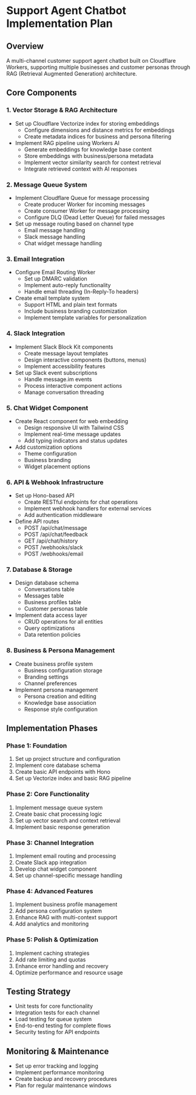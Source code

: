 # Support Agent Chatbot Implementation Plan

## Overview
A multi-channel customer support agent chatbot built on Cloudflare Workers, supporting multiple businesses and customer personas through RAG (Retrieval Augmented Generation) architecture.

## Core Components

### 1. Vector Storage & RAG Architecture
- Set up Cloudflare Vectorize index for storing embeddings
  - Configure dimensions and distance metrics for embeddings
  - Create metadata indices for business and persona filtering
- Implement RAG pipeline using Workers AI
  - Generate embeddings for knowledge base content
  - Store embeddings with business/persona metadata
  - Implement vector similarity search for context retrieval
  - Integrate retrieved context with AI responses

### 2. Message Queue System
- Implement Cloudflare Queue for message processing
  - Create producer Worker for incoming messages
  - Create consumer Worker for message processing
  - Configure DLQ (Dead Letter Queue) for failed messages
- Set up message routing based on channel type
  - Email message handling
  - Slack message handling
  - Chat widget message handling

### 3. Email Integration
- Configure Email Routing Worker
  - Set up DMARC validation
  - Implement auto-reply functionality
  - Handle email threading (In-Reply-To headers)
- Create email template system
  - Support HTML and plain text formats
  - Include business branding customization
  - Implement template variables for personalization

### 4. Slack Integration
- Implement Slack Block Kit components
  - Create message layout templates
  - Design interactive components (buttons, menus)
  - Implement accessibility features
- Set up Slack event subscriptions
  - Handle message.im events
  - Process interactive component actions
  - Manage conversation threading

### 5. Chat Widget Component
- Create React component for web embedding
  - Design responsive UI with Tailwind CSS
  - Implement real-time message updates
  - Add typing indicators and status updates
- Add customization options
  - Theme configuration
  - Business branding
  - Widget placement options

### 6. API & Webhook Infrastructure
- Set up Hono-based API
  - Create RESTful endpoints for chat operations
  - Implement webhook handlers for external services
  - Add authentication middleware
- Define API routes
  - POST /api/chat/message
  - POST /api/chat/feedback
  - GET /api/chat/history
  - POST /webhooks/slack
  - POST /webhooks/email

### 7. Database & Storage
- Design database schema
  - Conversations table
  - Messages table
  - Business profiles table
  - Customer personas table
- Implement data access layer
  - CRUD operations for all entities
  - Query optimizations
  - Data retention policies

### 8. Business & Persona Management
- Create business profile system
  - Business configuration storage
  - Branding settings
  - Channel preferences
- Implement persona management
  - Persona creation and editing
  - Knowledge base association
  - Response style configuration

## Implementation Phases

### Phase 1: Foundation
1. Set up project structure and configuration
2. Implement core database schema
3. Create basic API endpoints with Hono
4. Set up Vectorize index and basic RAG pipeline

### Phase 2: Core Functionality
1. Implement message queue system
2. Create basic chat processing logic
3. Set up vector search and context retrieval
4. Implement basic response generation

### Phase 3: Channel Integration
1. Implement email routing and processing
2. Create Slack app integration
3. Develop chat widget component
4. Set up channel-specific message handling

### Phase 4: Advanced Features
1. Implement business profile management
2. Add persona configuration system
3. Enhance RAG with multi-context support
4. Add analytics and monitoring

### Phase 5: Polish & Optimization
1. Implement caching strategies
2. Add rate limiting and quotas
3. Enhance error handling and recovery
4. Optimize performance and resource usage

## Testing Strategy
- Unit tests for core functionality
- Integration tests for each channel
- Load testing for queue system
- End-to-end testing for complete flows
- Security testing for API endpoints

## Monitoring & Maintenance
- Set up error tracking and logging
- Implement performance monitoring
- Create backup and recovery procedures
- Plan for regular maintenance windows

